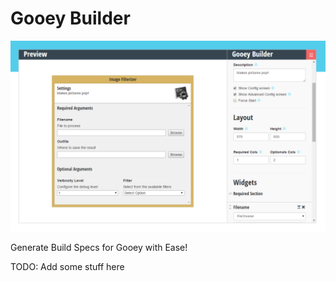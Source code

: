 # Gooey Builder

<p align="center">
    <img src="https://raw.githubusercontent.com/chriskiehl/Gooey-Builder/master/images/readme_image.png?token=ABV-0JKXnbNvBQpoHcMvRqfbbPKHOZx3ks5VHdx8wA%3D%3D"/>
</p>

Generate Build Specs for Gooey with Ease!


 TODO: Add some stuff here
